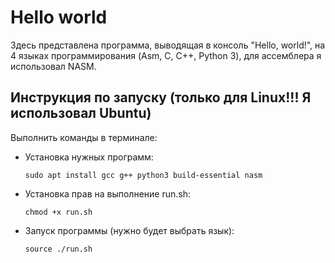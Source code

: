 # Hello world
Здесь представлена программа, выводящая в консоль "Hello, world!", на 4 языках программирования (Asm, C, C++, Python 3), для ассемблера я использовал NASM.
## Инструкция по запуску (только для Linux!!! Я использовал Ubuntu)
Выполнить команды в терминале:
- Установка нужных программ:
    ```shell
    sudo apt install gcc g++ python3 build-essential nasm
    ```
- Установка прав на выполнение run.sh:
    ```shell
    chmod +x run.sh
    ```
- Запуск программы (нужно будет выбрать язык):
    ```shell
    source ./run.sh
    ```